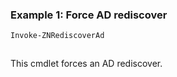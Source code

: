 ### Example 1: Force AD rediscover
```powershell
Invoke-ZNRediscoverAd
```

```output

```

This cmdlet forces an AD rediscover.